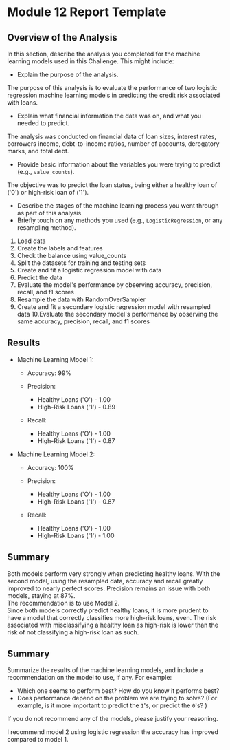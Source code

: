 # Module 12 Report Template

## Overview of the Analysis

In this section, describe the analysis you completed for the machine learning models used in this Challenge. This might include:

* Explain the purpose of the analysis.

The purpose of this analysis is to evaluate the performance of two logistic regression machine learning models in predicting the credit risk associated with loans.

* Explain what financial information the data was on, and what you needed to predict.

The analysis was conducted on financial data of loan sizes, interest rates, borrowers income, debt-to-income ratios, number of accounts, derogatory marks, and total debt.

* Provide basic information about the variables you were trying to predict (e.g., `value_counts`).

The objective was to predict the loan status, being either a healthy loan of ('0') or high-risk loan of ('1').

* Describe the stages of the machine learning process you went through as part of this analysis.
* Briefly touch on any methods you used (e.g., `LogisticRegression`, or any resampling method).

1. Load data
2. Create the labels and features
3. Check the balance using value_counts
4. Split the datasets for training and testing sets
5. Create and fit a logistic regression model with data
6. Predict the data
7. Evaluate the model's performance by observing accuracy, precision, recall, and f1 scores
8. Resample the data with RandomOverSampler
9. Create and fit a secondary logistic regression model with resampled data
10.Evaluate the secondary model's performance by observing the same accuracy, precision, recall, and f1 scores

## Results

* Machine Learning Model 1:
  * Accuracy: 99%
   
  * Precision:  
    * Healthy Loans ('O') - 1.00
    * High-Risk Loans ('1') - 0.89
  * Recall:  
    * Healthy Loans ('O') - 1.00
    * High-Risk Loans ('1') - 0.87
  

* Machine Learning Model 2:
  * Accuracy: 100%
   
  * Precision:  
    * Healthy Loans ('O') - 1.00
    * High-Risk Loans ('1') - 0.87
  * Recall:  
    * Healthy Loans ('O') - 1.00
    * High-Risk Loans ('1') - 1.00

## Summary

Both models perform very strongly when predicting healthy loans. With the second model, using the resampled data, accuracy and recall greatly improved to nearly perfect scores. Precision remains an issue with both models, staying at 87%.  
The recommendation is to use Model 2.  
Since both models correctly predict healthy loans, it is more prudent to have a model that correctly classifies more high-risk loans, even. The risk associated with misclassifying a healthy loan as high-risk is lower than the risk of not classifying a high-risk loan as such.

## Summary

Summarize the results of the machine learning models, and include a recommendation on the model to use, if any. For example:
* Which one seems to perform best? How do you know it performs best?
* Does performance depend on the problem we are trying to solve? (For example, is it more important to predict the `1`'s, or predict the `0`'s? )

If you do not recommend any of the models, please justify your reasoning.

I recommend model 2 using logistic regression the accuracy has improved compared to model 1. 
